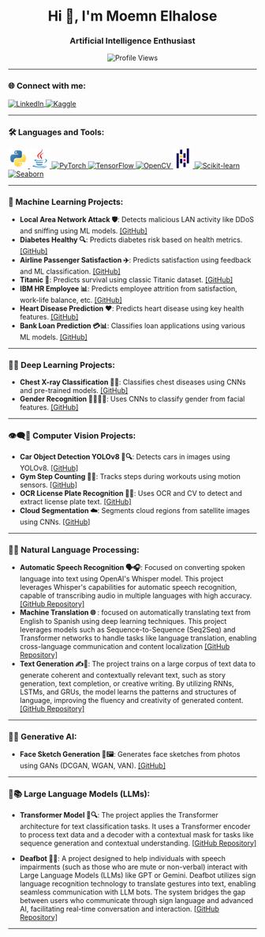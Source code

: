 <h1 align="center">Hi 👋, I'm Moemn Elhalose</h1>
<h3 align="center">Artificial Intelligence Enthusiast</h3>

<p align="center">
  <img src="https://komarev.com/ghpvc/?username=elhalose&label=Profile%20views&color=0e75b6&style=flat" alt="Profile Views" />
</p>

---

<h3 align="left">🌐 Connect with me:</h3>
<p align="left">
  <a href="https://www.linkedin.com/in/moemenelhalose/" target="_blank">
    <img align="center" src="https://raw.githubusercontent.com/rahuldkjain/github-profile-readme-generator/master/src/images/icons/Social/linked-in-alt.svg" alt="LinkedIn" height="30" width="40" />
  </a>
  <a href="https://www.kaggle.com/moemnelhalose" target="_blank">
    <img align="center" src="https://raw.githubusercontent.com/rahuldkjain/github-profile-readme-generator/master/src/images/icons/Social/kaggle.svg" alt="Kaggle" height="30" width="40" />
  </a>
</p>

---

<h3 align="left">🛠️ Languages and Tools:</h3>
<p align="left">
  <a href="https://www.python.org" target="_blank" rel="noreferrer">
    <img src="https://raw.githubusercontent.com/devicons/devicon/master/icons/python/python-original.svg" alt="Python" width="40" height="40"/>
  </a>
  <a href="https://www.java.com" target="_blank" rel="noreferrer">
    <img src="https://raw.githubusercontent.com/devicons/devicon/master/icons/java/java-original.svg" alt="Java" width="40" height="40"/>
  </a>
  <a href="https://pytorch.org/" target="_blank" rel="noreferrer">
    <img src="https://www.vectorlogo.zone/logos/pytorch/pytorch-icon.svg" alt="PyTorch" width="40" height="40"/>
  </a>
  <a href="https://www.tensorflow.org" target="_blank" rel="noreferrer">
    <img src="https://www.vectorlogo.zone/logos/tensorflow/tensorflow-icon.svg" alt="TensorFlow" width="40" height="40"/>
  </a>
  <a href="https://opencv.org/" target="_blank" rel="noreferrer">
    <img src="https://www.vectorlogo.zone/logos/opencv/opencv-icon.svg" alt="OpenCV" width="40" height="40"/>
  </a>
  <a href="https://pandas.pydata.org/" target="_blank" rel="noreferrer">
    <img src="https://raw.githubusercontent.com/devicons/devicon/2ae2a900d2f041da66e950e4d48052658d850630/icons/pandas/pandas-original.svg" alt="Pandas" width="40" height="40"/>
  </a>
  <a href="https://scikit-learn.org/" target="_blank" rel="noreferrer">
    <img src="https://upload.wikimedia.org/wikipedia/commons/0/05/Scikit_learn_logo_small.svg" alt="Scikit-learn" width="40" height="40"/>
  </a>
  <a href="https://seaborn.pydata.org/" target="_blank" rel="noreferrer">
    <img src="https://seaborn.pydata.org/_images/logo-mark-lightbg.svg" alt="Seaborn" width="40" height="40"/>
  </a>
</p>

---

<h3 align="left">🚀 Machine Learning Projects:</h3>
<ul>
  <li><b>Local Area Network Attack 🛡️</b>: Detects malicious LAN activity like DDoS and sniffing using ML models. <a href="https://github.com/ELHALOSE/Network-Attack">[GitHub]</a></li>
  <li><b>Diabetes Healthy 🔍</b>: Predicts diabetes risk based on health metrics. <a href="https://github.com/ELHALOSE/Diabetes_healthy">[GitHub]</a></li>
  <li><b>Airline Passenger Satisfaction ✈️</b>: Predicts satisfaction using feedback and ML classification. <a href="https://github.com/ELHALOSE/airline_passenger_satisfaction">[GitHub]</a></li>
  <li><b>Titanic 🚢</b>: Predicts survival using classic Titanic dataset. <a href="https://github.com/MoemnElhalose/MLProjects">[GitHub]</a></li>
  <li><b>IBM HR Employee 📊</b>: Predicts employee attrition from satisfaction, work-life balance, etc. <a href="https://github.com/ELHALOSE/HR_employ">[GitHub]</a></li>
  <li><b>Heart Disease Prediction ❤️</b>: Predicts heart disease using key health features. <a href="https://github.com/ELHALOSE/Heart-Disease">[GitHub]</a></li>
  <li><b>Bank Loan Prediction 💳📊</b>: Classifies loan applications using various ML models. <a href="https://github.com/ELHALOSE/Bank_Loan">[GitHub]</a></li>
</ul>

---

<h3 align="left">🧠🤖 Deep Learning Projects:</h3>
<ul>
  <li><b>Chest X-ray Classification 👩‍⚕️</b>: Classifies chest diseases using CNNs and pre-trained models. <a href="https://github.com/ELHALOSE/Chest_xray">[GitHub]</a></li>
  <li><b>Gender Recognition 👩‍🦱👨‍🦱</b>: Uses CNNs to classify gender from facial features. <a href="https://github.com/ELHALOSE/Gender-Recognationy">[GitHub]</a></li>
</ul>

---

<h3 align="left">👁️‍🗨️🤖 Computer Vision Projects:</h3>
<ul>
  <li><b>Car Object Detection YOLOv8 🚗🔍</b>: Detects cars in images using YOLOv8. <a href="https://github.com/ELHALOSE/car-objcet-detection-yolo8">[GitHub]</a></li>
  <li><b>Gym Step Counting 🏋️‍♂️</b>: Tracks steps during workouts using motion sensors. <a href="https://github.com/ELHALOSE/GYM">[GitHub]</a></li>
  <li><b>OCR License Plate Recognition 🚗🔢</b>: Uses OCR and CV to detect and extract license plate text. <a href="https://github.com/ELHALOSE/Optical_Character_Recognition">[GitHub]</a></li>
  <li><b>Cloud Segmentation ☁️</b>: Segments cloud regions from satellite images using CNNs. <a href="https://github.com/MoemnElhalose/cloud-segmentation">[GitHub]</a></li>
</ul>

---

<h3 align="left">💬🤖 Natural Language Processing:</h3>
<ul>
  <li>
    <b>Automatic Speech Recognition 🗣️🎧</b>: Focused on converting spoken language into text using OpenAI's Whisper model. This project leverages Whisper's capabilities for automatic speech recognition, capable of transcribing audio in multiple languages with high accuracy.
    <a href="https://github.com/ELHALOSE/Automatic-Speech-Recognition" target="_blank">[GitHub Repository]</a>
  </li>
  <li>
    <b>Machine Translation 🌐 </b>:  focused on automatically translating text from English to Spanish using deep learning techniques. This project leverages models such as Sequence-to-Sequence (Seq2Seq) and Transformer networks to handle tasks like language translation, enabling cross-language communication and content localization
    <a href="https://github.com/ELHALOSE/Machine-Translate" target="_blank">[GitHub Repository]</a>
  </li>   
  <li>
    <b>Text Generation ✍️💬</b>: The project trains on a large corpus of text data to generate coherent and contextually relevant text, such as story generation, text completion, or creative writing. By utilizing RNNs, LSTMs, and GRUs, the model learns the patterns and structures of language, improving the fluency and creativity of generated content.
    <a href="https://github.com/ELHALOSE/Generate-Text" target="_blank">[GitHub Repository]</a>
  </li>
</ul>

---

<h3 align="left">🎨🤖 Generative AI:</h3>
<ul>
  <li><b>Face Sketch Generation 🎨🖼️</b>: Generates face sketches from photos using GANs (DCGAN, WGAN, VAN). <a href="https://github.com/ELHALOSE/Face_Sketch">[GitHub]</a></li>
</ul>

---

<h3 align="left">🧠📚 Large Language Models (LLMs):</h3>

<ul>
  <li>
    <b>Transformer Model 🧠🔍</b>: The project applies the Transformer architecture for text classification tasks. It uses a Transformer encoder to process text data and a decoder with a contextual mask for tasks like sequence generation and contextual understanding.
    <a href="https://github.com/ELHALOSE/trasnformer" target="_blank">[GitHub Repository]</a>
  </li>
</ul>

<ul>
  <li>
    <b>Deafbot 🤖🦻</b>: A project designed to help individuals with speech impairments (such as those who are mute or non-verbal) interact with Large Language Models (LLMs) like GPT or Gemini. Deafbot utilizes sign language recognition technology to translate gestures into text, enabling seamless communication with LLM bots. The system bridges the gap between users who communicate through sign language and advanced AI, facilitating real-time conversation and interaction.
    <a href="https://github.com/ELHALOSE/GraduationProject" target="_blank">[GitHub Repository]</a>
  </li>
</ul>

---



